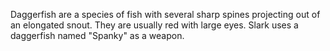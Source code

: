 Daggerfish are a species of fish with several sharp spines projecting out of an elongated snout. They are usually red with large eyes. Slark uses a daggerfish named "Spanky" as a weapon.
